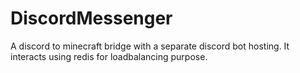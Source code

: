 # DiscordMessenger
A discord to minecraft bridge with a separate discord bot hosting. It interacts using redis for loadbalancing purpose.
